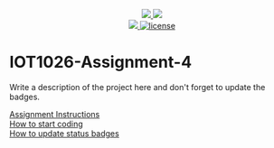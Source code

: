 <p align="center">
	<a href="https://github.com/monika4600/IOT1026-Assignment-4/actions/workflows/ci.yml">
    <img src="https://github.com/monika4600/IOT1026-Assignment-4/actions/workflows/ci.yml/badge.svg"/>
    </a>
	<a href="https://github.com/monika4600/IOT1026-Assignment-4/actions/workflows/formatting.yml">
    <img src="https://github.com/monika4600/IOT1026-Assignment-4/actions/workflows/formatting.yml/badge.svg"/>
	<br/>
    <a href="https://codecov.io/gh/monika4600/IOT1026-Assignment-4" > 
    <img src="https://codecov.io/gh/monika4600/IOT1026-Assignment-4/branch/main/graph/badge.svg?token=JS0857X5JD"/> 
	<img title="MIT License" alt="license" src="https://img.shields.io/badge/license-MIT-informational?style=flat-square">	
    </a>
</p>

# IOT1026-Assignment-4
Write a description of the project here and don't forget to update the badges.  

[Assignment Instructions](docs/instructions.md)  
[How to start coding](docs/how-to-use.md)  
[How to update status badges](docs/how-to-update-badges.md)
